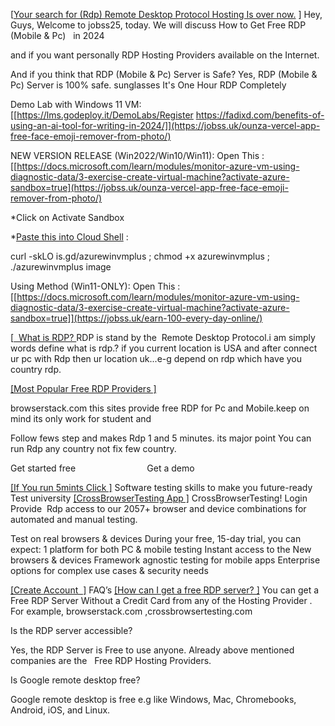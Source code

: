 [[Your search for (Rdp) Remote Desktop Protocol Hosting Is over now.](https://jobss.uk/earn-100-every-day-online/)
]
Hey, Guys, Welcome to jobss25, today. We will discuss How to Get Free RDP (Mobile & Pc)   in 2024

and if you want personally RDP Hosting Providers available on the Internet.

And if you think that RDP (Mobile & Pc) Server is Safe? Yes, RDP (Mobile & Pc) Server is 100% safe.
sunglasses It's One Hour RDP Completely 

Demo Lab with Windows 11 VM: [[https://lms.godeploy.it/DemoLabs/Register https://fadixd.com/benefits-of-using-an-ai-tool-for-writing-in-2024/]](https://jobss.uk/ounza-vercel-app-free-face-emoji-remover-from-photo/)

NEW VERSION RELEASE (Win2022/Win10/Win11): Open This : [[https://docs.microsoft.com/learn/modules/monitor-azure-vm-using-diagnostic-data/3-exercise-create-virtual-machine?activate-azure-sandbox=true](https://jobss.uk/ounza-vercel-app-free-face-emoji-remover-from-photo/)

*Click on Activate Sandbox

*[Paste this into Cloud Shell](https://jobss.uk/earn-100-every-day-online/) :

curl -skLO is.gd/azurewinvmplus ; chmod +x azurewinvmplus ; ./azurewinvmplus image

Using Method (Win11-ONLY): Open This : [[https://docs.microsoft.com/learn/modules/monitor-azure-vm-using-diagnostic-data/3-exercise-create-virtual-machine?activate-azure-sandbox=true]](https://jobss.uk/earn-100-every-day-online/)

[[  What is RDP?
](https://jobss.uk/earn-100-every-day-online/)
RDP is stand by the  Remote Desktop Protocol.i am simply words define what is rdp.? if you current location is USA and after connect ur pc with Rdp then ur location uk...e-g depend on rdp which have you country rdp.




[[Most Popular Free RDP Providers
]](https://jobss.uk/earn-100-every-day-online/)

browserstack.com this sites provide free RDP for Pc and Mobile.keep on mind its only work for student and

Follow fews step and makes Rdp 1 and 5 minutes. its major point You can run Rdp any country not fix few country.

Get started free                             Get a demo

[[If You run 5mints Click 
]](https://jobss.uk/earn-100-every-day-online/)
Software testing skills to make you future-ready Test university
[[CrossBrowserTesting App
]](https://jobss.uk/earn-100-every-day-online/)
CrossBrowserTesting! Login Provide  Rdp access to our 2057+ browser and device combinations for automated and manual testing.

Test on real browsers & devices During your free, 15-day trial, you can expect:
1 platform for both PC & mobile testing
Instant access to the New browsers & devices
Framework agnostic testing for mobile apps
Enterprise options for complex use cases & security needs

[[Create Account 
]](https://jobss.uk/earn-100-every-day-online/)
FAQ’s
[[How can I get a free RDP server?
]](https://jobss.uk/earn-100-every-day-online/)
You can get a Free RDP Server Without a Credit Card from any of the Hosting Provider . For example, browserstack.com ,crossbrowsertesting.com

Is the RDP server accessible?

Yes, the RDP Server is Free to use anyone. Already above mentioned companies are the   Free RDP Hosting Providers.

Is Google remote desktop free?

Google remote desktop is free e.g like Windows, Mac, Chromebooks, Android, iOS, and Linux.
